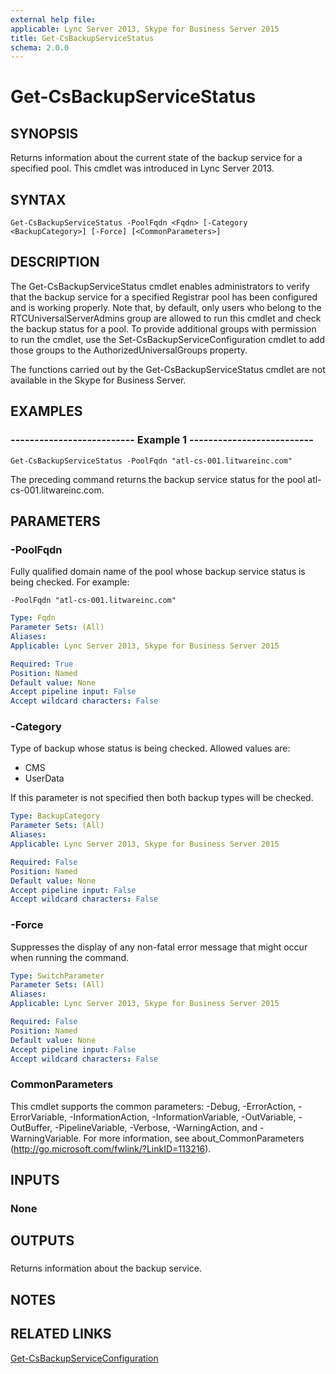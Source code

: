 ```yaml
---
external help file: 
applicable: Lync Server 2013, Skype for Business Server 2015
title: Get-CsBackupServiceStatus
schema: 2.0.0
---
```


# Get-CsBackupServiceStatus

## SYNOPSIS
Returns information about the current state of the backup service for a specified pool.
This cmdlet was introduced in Lync Server 2013.


## SYNTAX

```
Get-CsBackupServiceStatus -PoolFqdn <Fqdn> [-Category <BackupCategory>] [-Force] [<CommonParameters>]
```

## DESCRIPTION
The Get-CsBackupServiceStatus cmdlet enables administrators to verify that the backup service for a specified Registrar pool has been configured and is working properly.
Note that, by default, only users who belong to the RTCUniversalServerAdmins group are allowed to run this cmdlet and check the backup status for a pool.
To provide additional groups with permission to run the cmdlet, use the Set-CsBackupServiceConfiguration cmdlet to add those groups to the AuthorizedUniversalGroups property.

The functions carried out by the Get-CsBackupServiceStatus cmdlet are not available in the Skype for Business Server.


## EXAMPLES

### -------------------------- Example 1 --------------------------
```
Get-CsBackupServiceStatus -PoolFqdn "atl-cs-001.litwareinc.com"
```

The preceding command returns the backup service status for the pool atl-cs-001.litwareinc.com.


## PARAMETERS

### -PoolFqdn
Fully qualified domain name of the pool whose backup service status is being checked.
For example:

`-PoolFqdn "atl-cs-001.litwareinc.com"`

```yaml
Type: Fqdn
Parameter Sets: (All)
Aliases: 
Applicable: Lync Server 2013, Skype for Business Server 2015

Required: True
Position: Named
Default value: None
Accept pipeline input: False
Accept wildcard characters: False
```

### -Category
Type of backup whose status is being checked.
Allowed values are:

* CMS
* UserData

If this parameter is not specified then both backup types will be checked.

```yaml
Type: BackupCategory
Parameter Sets: (All)
Aliases: 
Applicable: Lync Server 2013, Skype for Business Server 2015

Required: False
Position: Named
Default value: None
Accept pipeline input: False
Accept wildcard characters: False
```

### -Force
Suppresses the display of any non-fatal error message that might occur when running the command.

```yaml
Type: SwitchParameter
Parameter Sets: (All)
Aliases: 
Applicable: Lync Server 2013, Skype for Business Server 2015

Required: False
Position: Named
Default value: None
Accept pipeline input: False
Accept wildcard characters: False
```

### CommonParameters
This cmdlet supports the common parameters: -Debug, -ErrorAction, -ErrorVariable, -InformationAction, -InformationVariable, -OutVariable, -OutBuffer, -PipelineVariable, -Verbose, -WarningAction, and -WarningVariable. For more information, see about_CommonParameters (http://go.microsoft.com/fwlink/?LinkID=113216).


## INPUTS

### None


## OUTPUTS

###  
Returns information about the backup service.


## NOTES


## RELATED LINKS

[Get-CsBackupServiceConfiguration]()